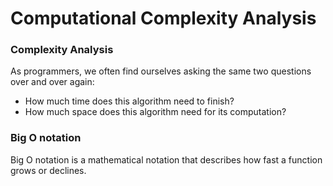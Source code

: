 # Computational Complexity Analysis

### Complexity Analysis

As programmers, we often find ourselves asking the same two questions over and over again:

* How much time does this algorithm need to finish?
* How much space does this algorithm need for its computation?

### Big O notation

Big O notation is a mathematical notation that describes how fast a function grows or declines.
